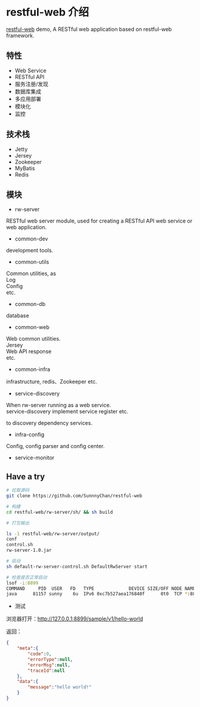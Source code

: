 # restful-web 介绍  

[restful-web](https://github.com/SunnnyChan/restful-web) demo, A RESTful web application based on restful-web framework.  

## 特性

* Web Service
* RESTful API
* 服务注册/发现
* 数据库集成
* 多应用部署
* 模块化
* 监控

## 技术栈

* Jetty
* Jersey
* Zookeeper
* MyBatis
* Redis

## 模块

* rw-server

RESTful web server module, used for creating a RESTful API web service or web application.    

* common-dev  

development tools.  

* common-utils   

Common utilities, as   
Log  
Config  
etc.  

* common-db  

database  

* common-web    

Web common utilities.  
Jersey  
Web API response  
etc.  

* common-infra  

infrastructure, redis、Zookeeper etc.  

* service-discovery   

When rw-server running as a web service.  
service-discovery implement service register etc.  

to discovery dependency services.  

* infra-config  

Config, config parser and  config center.  

*  service-monitor   

## Have a try

```bash
# 拉取源码
git clone https://github.com/SunnnyChan/restful-web

# 构建
cd restful-web/rw-server/sh/ && sh build

# 打包输出

ls -1 restful-web/rw-server/output/
conf
control.sh
rw-server-1.0.jar

# 启动
sh default-rw-server-control.sh DefaultRwServer start

# 检查是否正常启动
lsof -i:8899
COMMAND     PID  USER   FD   TYPE             DEVICE SIZE/OFF NODE NAME
java      81157 sunny    6u  IPv6 0xc7b527aea176840f      0t0  TCP *:8899 (LISTEN)
```

* 测试

浏览器打开：http://127.0.0.1:8899/sample/v1/hello-world

返回：
```json
{
    "meta":{
        "code":0,
        "errorType":null,
        "errorMsg":null,
        "traceId":null
    },
    "data":{
        "message":"hello world!"
    }
}
```

